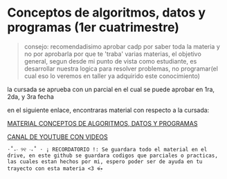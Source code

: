 # Conceptos de algoritmos, datos y programas  (1er cuatrimestre)
 > consejo: recomendadisimo aprobar cadp por saber toda la materia y no por aprobarla por que te 'traba' varias materias, el objetivo general, segun desde mi punto de vista como estudiante, es desarrollar nuestra logica para resolver problemas, no programar(el cual eso lo veremos en taller ya adquirido este conocimiento) 


la cursada se aprueba con un parcial en el cual se puede aprobar en 1ra, 2da, y 3ra fecha 

en el siguiente enlace, encontraras material con respecto a la cursada:

[MATERIAL CONCEPTOS DE ALGORITMOS, DATOS Y PROGRAMAS](https://drive.google.com/drive/folders/1B_6dhrcYTVZpxa3xtXct0wrSqJuanxqV?usp=sharing)

[CANAL DE YOUTUBE CON VIDEOS](https://www.youtube.com/@dulicito)


`⋅˚₊‧ ୨୧ ‧₊˚ ⋅ ¡ RECORDATORIO !: Se guardara todo el material en el drive, en este github se guardara codigos que parciales o practicas, las cuales estan hechos por mi, espero poder ser de ayuda en tu trayecto con esta materia <3 𖦹๋࣭⭑`
